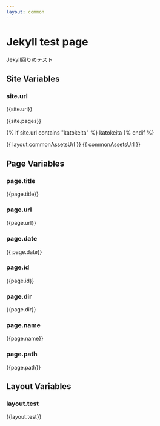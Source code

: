 ```yaml
---
layout: common
---
```


# Jekyll test page

Jekyll回りのテスト

## Site Variables

### site.url

{{site.url}}

{{site.pages}}

{% if site.url contains "katokeita" %}
    katokeita
{% endif %}

{{ layout.commonAssetsUrl }}
{{ commonAssetsUrl }}

## Page Variables

### page.title

{{page.title}}

### page.url

{{page.url}}

### page.date

{{ page.date}}

### page.id

{{page.id}}

### page.dir

{{page.dir}}

### page.name

{{page.name}}

### page.path

{{page.path}}

## Layout Variables

### layout.test

{{layout.test}}
